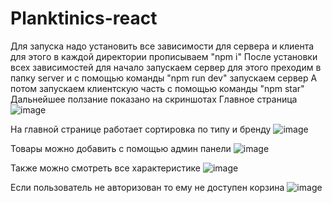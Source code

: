 # Planktinics-react
Для запуска надо установить все зависимости для сервера и клиента
для этого в каждой директории прописываем "npm i"
После установки всех зависимостей для начало запускаем сервер для этого преходим в папку server и с помощью команды "npm run dev" запускаем сервер
А потом запускаем клиентскую часть с помощью команды "npm star"
Дальнейшее ползание показано на скриншотах 
    Главное страница 
![image](https://user-images.githubusercontent.com/74898494/133442257-5ac79a01-f1d3-45e8-8c60-f424f721e8f3.png)


На главной странице работает сортировка по типу  и бренду 
![image](https://user-images.githubusercontent.com/74898494/133443769-34859666-e2da-481e-b2b9-42d49b3fa2ef.png)


Товары можно добавить с помощью админ панели 
![image](https://user-images.githubusercontent.com/74898494/133445096-261ba6a3-d015-49fa-9bab-68728f2a9a98.png)


Также можно смотреть все характеристике 
![image](https://user-images.githubusercontent.com/74898494/133445440-52160494-e82a-48d1-b30f-57353cc223e6.png)


Если пользователь не авторизован то ему не доступен корзина
![image](https://user-images.githubusercontent.com/74898494/133446410-1f306939-a2a3-4740-a54d-9d8b0e1174ba.png)


